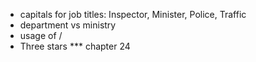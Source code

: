 * capitals for job titles: Inspector, Minister, Police, Traffic
* department vs ministry
* usage of /
* Three stars *** chapter 24
